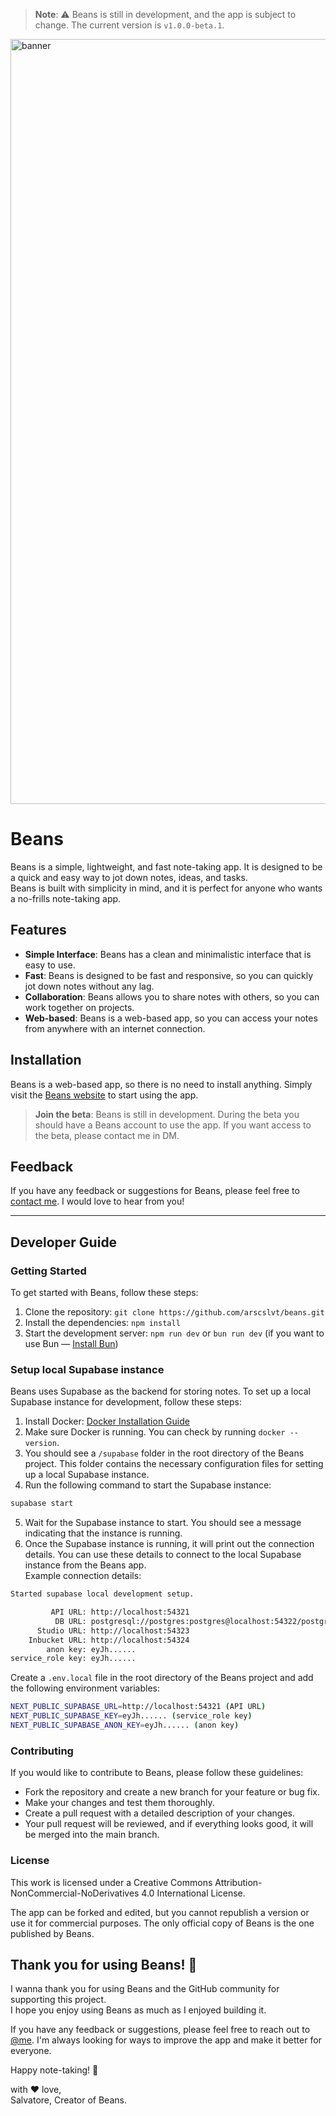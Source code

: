 > **Note**: ⚠️ Beans is still in development, and the app is subject to change. The current version is `v1.0.0-beta.1`.

<img width="1224" alt="banner" src="https://github.com/user-attachments/assets/891c01f7-7350-4c99-831e-2ea9c0f10568">

# Beans

Beans is a simple, lightweight, and fast note-taking app. It is designed to be a quick and easy way to jot down notes, ideas, and tasks. \
Beans is built with simplicity in mind, and it is perfect for anyone who wants a no-frills note-taking app.

## Features

- **Simple Interface**: Beans has a clean and minimalistic interface that is easy to use.
- **Fast**: Beans is designed to be fast and responsive, so you can quickly jot down notes without any lag.
- **Collaboration**: Beans allows you to share notes with others, so you can work together on projects.
- **Web-based**: Beans is a web-based app, so you can access your notes from anywhere with an internet connection.

## Installation

Beans is a web-based app, so there is no need to install anything. Simply visit the [Beans website](https://beans.salvatorearesco.com) to start using the app.

> **Join the beta**: Beans is still in development. During the beta you should have a Beans account to use the app. If you want access to the beta, please contact me in DM.

## Feedback

If you have any feedback or suggestions for Beans, please feel free to [contact me](mailto:salvatorearesco.work@gmail.com). I would love to hear from you!

---

## Developer Guide

### Getting Started

To get started with Beans, follow these steps:

1. Clone the repository: `git clone https://github.com/arscslvt/beans.git`
2. Install the dependencies: `npm install`
3. Start the development server: `npm run dev` or `bun run dev` (if you want to use Bun — [Install Bun](https://bun.sh/))

### Setup local Supabase instance

Beans uses Supabase as the backend for storing notes. To set up a local Supabase instance for development, follow these steps:

1. Install Docker: [Docker Installation Guide](https://docs.docker.com/get-docker/)
2. Make sure Docker is running. You can check by running `docker --version`.
3. You should see a `/supabase` folder in the root directory of the Beans project. This folder contains the necessary configuration files for setting up a local Supabase instance.
4. Run the following command to start the Supabase instance:

```bash
supabase start
```

5. Wait for the Supabase instance to start. You should see a message indicating that the instance is running.
6. Once the Supabase instance is running, it will print out the connection details. You can use these details to connect to the local Supabase instance from the Beans app.\
   Example connection details:

```bash
Started supabase local development setup.

         API URL: http://localhost:54321
          DB URL: postgresql://postgres:postgres@localhost:54322/postgres
      Studio URL: http://localhost:54323
    Inbucket URL: http://localhost:54324
        anon key: eyJh......
service_role key: eyJh......
```

Create a `.env.local` file in the root directory of the Beans project and add the following environment variables:

```bash
NEXT_PUBLIC_SUPABASE_URL=http://localhost:54321 (API URL)
NEXT_PUBLIC_SUPABASE_KEY=eyJh...... (service_role key)
NEXT_PUBLIC_SUPABASE_ANON_KEY=eyJh...... (anon key)
```

### Contributing

If you would like to contribute to Beans, please follow these guidelines:

- Fork the repository and create a new branch for your feature or bug fix.
- Make your changes and test them thoroughly.
- Create a pull request with a detailed description of your changes.
- Your pull request will be reviewed, and if everything looks good, it will be merged into the main branch.

### License

This work is licensed under a Creative Commons Attribution-NonCommercial-NoDerivatives 4.0 International License.

The app can be forked and edited, but you cannot republish a version or use it for commercial purposes. The only official copy of Beans is the one published by Beans.

## Thank you for using Beans! 💜

I wanna thank you for using Beans and the GitHub community for supporting this project. \
I hope you enjoy using Beans as much as I enjoyed building it.

If you have any feedback or suggestions, please feel free to reach out to [@me](https://github.com/arscslvt). I'm always looking for ways to improve the app and make it better for everyone.

Happy note-taking! 📝

with ❤ love, \
Salvatore, Creator of Beans.
